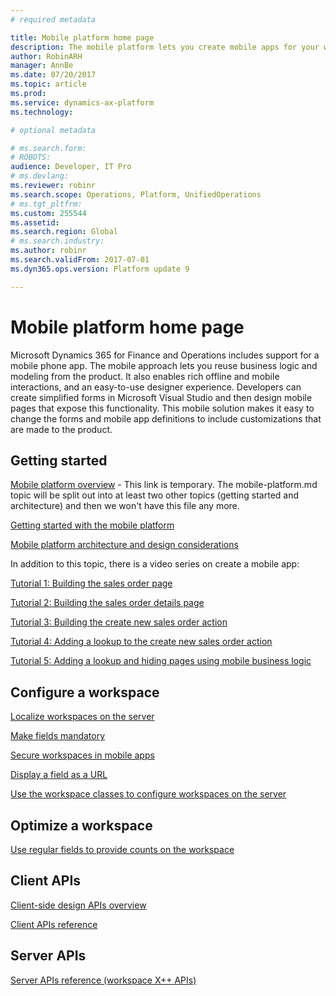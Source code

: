 ```yaml
---
# required metadata

title: Mobile platform home page
description: The mobile platform lets you create mobile apps for your workspaces.
author: RobinARH
manager: AnnBe
ms.date: 07/20/2017
ms.topic: article
ms.prod: 
ms.service: dynamics-ax-platform
ms.technology: 

# optional metadata

# ms.search.form: 
# ROBOTS: 
audience: Developer, IT Pro
# ms.devlang: 
ms.reviewer: robinr
ms.search.scope: Operations, Platform, UnifiedOperations
# ms.tgt_pltfrm: 
ms.custom: 255544
ms.assetid: 
ms.search.region: Global
# ms.search.industry: 
ms.author: robinr
ms.search.validFrom: 2017-07-01
ms.dyn365.ops.version: Platform update 9

---
```


# Mobile platform home page

Microsoft Dynamics 365 for Finance and Operations includes support for a mobile phone app. The mobile approach lets you reuse business logic and modeling from the product. It also enables rich offline and mobile interactions, and an easy-to-use designer experience. Developers can create simplified forms in Microsoft Visual Studio and then design mobile pages that expose this functionality. This mobile solution makes it easy to change the forms and mobile app definitions to include customizations that are made to the product. 

## Getting started
[Mobile platform overview](mobile-platform.md) - This link is temporary. The mobile-platform.md topic will be split out into at least two other topics (getting started and architecture) and then we won't have this file any more.

[Getting started with the mobile platform](mobile-platform-getting-started.md) 

[Mobile platform architecture and design considerations](mobile-platform-architecture.md) 

In addition to this topic, there is a video series on create a mobile app:

[Tutorial 1: Building the sales order page](https://youtu.be/PdegfBxifl8)

[Tutorial 2: Building the sales order details page](https://youtu.be/mF-vlbnRte0)

[Tutorial 3: Building the create new sales order action](https://youtu.be/VYw9oTv9t3o)

[Tutorial 4: Adding a lookup to the create new sales order action](https://youtu.be/eNJKd0IYmZk)

[Tutorial 5: Adding a lookup and hiding pages using mobile business logic](https://youtu.be/kIJKk9J8FvI)

## Configure a workspace
[Localize workspaces on the server](scenarios/localizing-workspaces-on-server.md)

[Make fields mandatory](scenarios/marking-fields-mandatory.md)

[Secure workspaces in mobile apps](scenarios/securing-workspaces.md)

[Display a field as a URL](scenarios/show-field-as-url.md)

[Use the workspace classes to configure workspaces on the server](scenarios/workspace-classes.md)

## Optimize a workspace
[Use regular fields to provide counts on the workspace](scenarios/using-regular-fields-for-count.md)

## Client APIs
[Client-side design APIs overview](scenarios/design-overview.md)

[Client APIs reference](client-apis/client-apis-reference.md)

## Server APIs
[Server APIs reference (workspace X++ APIs)](mobile-workspace-server-apis.md)


